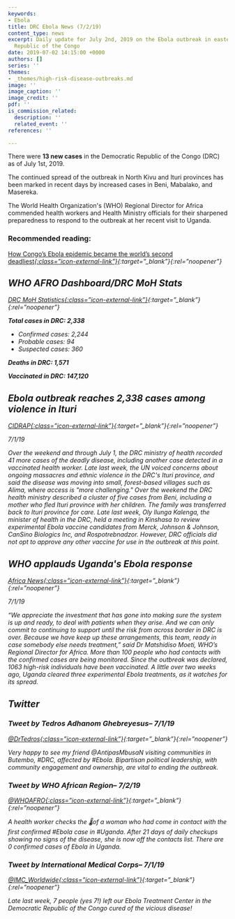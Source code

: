 ```yaml
---
keywords:
- Ebola
title: DRC Ebola News (7/2/19)
content_type: news
excerpt: Daily update for July 2nd, 2019 on the Ebola outbreak in eastern Democratic
  Republic of the Congo
date: 2019-07-02 14:15:00 +0000
authors: []
series: ''
themes:
- _themes/high-risk-disease-outbreaks.md
image: ''
image_caption: ''
image_credit: ''
pdf: ''
is_commission_related:
  description: ''
  related_event: ''
references: ''

---
```

There were **13 new cases** in the Democratic Republic of the Congo (DRC) as of July 1st, 2019.

The continued spread of the outbreak in North Kivu and Ituri provinces has been marked in recent days by increased cases in Beni, Mabalako, and Masereka.

The World Health Organization's (WHO) Regional Director for Africa commended health workers and Health Ministry officials for their sharpened preparedness to respond to the outbreak at her recent visit to Uganda.

### Recommended reading: 

[How Congo’s Ebola epidemic became the world’s second deadliest<i/>{:class=”icon-external-link”}](https://www.thenewhumanitarian.org/news/2019/07/02/Ebola-outbreak-congo-epidemic-attacks-community){:target=”_blank”}{:rel=”noopener”}

## WHO AFRO Dashboard/DRC MoH Stats 

[DRC MoH Statistics<i/>{:class=”icon-external-link”}](http://translate.google.com/translate?hl=auto&langpair=auto%7Cen&u=https%3A%2F%2Fus13.campaign-archive.com%2F%3Fu%3D89e5755d2cca4840b1af93176%26id%3Dddc3bfc46f%26e%3D34c0620338){:target=”_blank”}{:rel=”noopener”}

**Total cases in DRC: 2,338**

* Confirmed cases: 2,244
* Probable cases: 94
* Suspected cases: 360

**Deaths in DRC: 1,571**

**Vaccinated in DRC: 147,120**

## Ebola outbreak reaches 2,338 cases among violence in Ituri

[_CIDRAP_<i/>{:class=”icon-external-link”}](http://www.cidrap.umn.edu/news-perspective/2019/07/ebola-outbreak-reaches-2338-cases-among-violence-ituri){:target=”_blank”}{:rel=”noopener”}

_7/1/19_

Over the weekend and through July 1, the DRC ministry of health recorded 41 more cases of the deadly disease, including another case detected in a vaccinated health worker. Late last week, the UN voiced concerns about ongoing massacres and ethnic violence in the DRC's Ituri province, and said the disease was moving into small, forest-based villages such as Alima, where access is "more challenging." Over the weekend the DRC health ministry described a cluster of five cases from Beni, including a mother who fled Ituri province with her children. The family was transferred back to Ituri province for care. Late last week, Oly Ilunga Kalenga, the minister of health in the DRC, held a meeting in Kinshasa to review experimental Ebola vaccine candidates from Merck, Johnson & Johnson, CanSino Biologics Inc, and Rospotrebnadzor. However, DRC officials did not opt to approve any other vaccine for use in the outbreak at this point.

## WHO applauds Uganda's Ebola response

[_Africa News_<i/>{:class=”icon-external-link”}](https://www.africanews.com/2019/07/01/who-applauds-uganda-s-ebola-response/){:target=”_blank”}{:rel=”noopener”}

_7/1/19_

“We appreciate the investment that has gone into making sure the system is up and ready, to deal with patients when they arise. And we can only commit to continuing to support until the risk from across border in DRC is over. Because we have keep up these arrangements, this team, ready in case somebody else needs treatment,” said Dr Matshidiso Moeti, WHO’s Regional Director for Africa. More than 100 people who had contacts with the confirmed cases are being monitored. Since the outbreak was declared, 1063 high-risk individuals have been vaccinated. A little over two weeks ago, Uganda cleared three experimental Ebola treatments, as it watches for its spread.

## Twitter

### Tweet by Tedros Adhanom Ghebreyesus– 7/1/19

[@DrTedros<i/>{:class=”icon-external-link”}](https://twitter.com/DrTedros/status/1145774594755837952?ref_src=twsrc%5Egoogle%7Ctwcamp%5Enews%7Ctwgr%5Etweet){:target=”_blank”}{:rel=”noopener”}

Very happy to see my friend @AntipasMbusaN visiting communities in Butembo, #DRC, affected by #Ebola. Bipartisan political leadership, with community engagement and ownership, are vital to ending the outbreak.

### Tweet by WHO African Region– 7/2/19

[@WHOAFRO<i/>{:class=”icon-external-link”}](https://twitter.com/WHOAFRO/status/1146017385704493057){:target=”_blank”}{:rel=”noopener”}

A health worker checks the 🌡️of a woman who had come in contact with the first confirmed #Ebola case in #Uganda. After 21 days of daily checkups showing no signs of the disease, she is now off the contacts list. There are 0 confirmed cases of Ebola in Uganda.

### Tweet by International Medical Corps– 7/1/19

[@IMC_Worldwide<i/>{:class=”icon-external-link”}](https://twitter.com/IMC_Worldwide/status/1145741925946994688){:target=”_blank”}{:rel=”noopener”}

Late last week, 7 people (yes 7!) left our Ebola Treatment Center in the Democratic Republic of the Congo cured of the vicious disease!